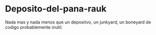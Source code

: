 # Deposito-del-pana-rauk
Nada mas y nada menos que un depositvo, un junkyard, un boneyard de codigo probablemente inutil.
